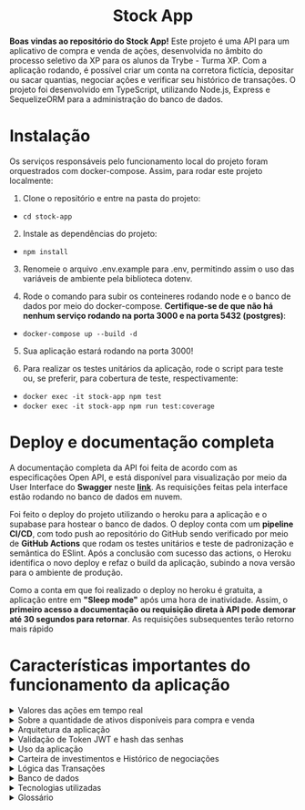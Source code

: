 <h1 align="center">
  Stock App
  <br>
</h1>

<b>Boas vindas ao repositório do Stock App!</b> Este projeto é uma API para um aplicativo de compra e venda de ações, desenvolvida no âmbito do processo seletivo da XP para os alunos da Trybe - Turma XP. Com a aplicação rodando, é possível criar um conta na corretora fictícia, depositar ou sacar quantias, negociar ações e verificar seu histórico de transações. O projeto foi desenvolvido em TypeScript, utilizando Node.js, Express e SequelizeORM para a administração do banco de dados.  

# Instalação

Os serviços responsáveis pelo funcionamento local do projeto foram orquestrados com docker-compose. Assim, para rodar este projeto localmente:

1. Clone o repositório e entre na pasta do projeto:
  - `cd stock-app`

2. Instale as dependências do projeto:

  - `npm install`

3. Renomeie o arquivo .env.example para .env, permitindo assim o uso das variáveis de ambiente pela biblioteca dotenv.

4. Rode o comando para subir os conteineres rodando node e o banco de dados por meio do docker-compose. <b>Certifique-se de que não há nenhum serviço rodando na porta 3000 e na porta 5432 (postgres)</b>:

  - `docker-compose up --build -d`

5. Sua aplicação estará rodando na porta 3000!


6. Para realizar os testes unitários da aplicação, rode o script para teste ou, se preferir, para cobertura de teste, respectivamente:

  - `docker exec -it stock-app npm test`
  - `docker exec -it stock-app npm run test:coverage`


# Deploy e documentação completa

A documentação completa da API foi feita de acordo com as especificações Open API, e está disponível para visualização por meio da User Interface do <b>Swagger</b> neste <b>[link](https://andrewerk-stock-app.herokuapp.com/docs/)</b>. As requisições feitas pela interface estão rodando no banco de dados em nuvem.

Foi feito o deploy do projeto utilizando o heroku para a aplicação e o supabase para hostear o banco de dados. O deploy conta com um <b>pipeline CI/CD</b>, com todo push ao repositório do GitHub sendo verificado por meio de <b>GitHub Actions</b> que rodam os testes unitários e teste de padronização e semântica do ESlint. Após a conclusão com sucesso das actions, o Heroku identifica o novo deploy e refaz o build da aplicação, subindo a nova versão para o ambiente de produção.

Como a conta em que foi realizado o deploy no heroku é gratuita, a aplicação entre em <b>"Sleep mode"</b> após uma hora de inatividade. Assim, o <b>primeiro acesso a documentação ou requisição direta à API pode demorar até 30 segundos para retornar</b>. As requisições subsequentes terão retorno mais rápido

# Características importantes do funcionamento da aplicação

<details>
  <summary>Valores das ações em tempo real</summary><br />

O sistema consome uma API externa, o [Finnhub](https://finnhub.io/), para obter os valores atualizados das ações. Assim, duas variáveis de ambiente são importantes para essa configuração. A variável API_TOKEN é um <b>token pessoal gratuíto</b>, feito apenas para o contexto desse projeto, e está sendo disponibilizada aqui para permitir o teste da aplicação. No entanto, <b>ressalta-se que disponibilizar esse tipo de informação em um repositório público não é uma boa prática e está sendo feito apenas por ser a única opção de manter o funcionamento apropriado da aplicação</b>.

A outra variável importante é a EXTERNAL_API. no arquivo de exemplo .env ela vai configurada como "true", o que significa que o sistema estará consumindo informações da API externa. Caso ocorra algum problema com a API externa, os endpoints do tipo GET para /stocks não irão retornar o currentValue da ação. Nesse caso, para ser possível testar a aplicação, <b>a variável EXTERNAL_API deverá ser trocada para "false"</b> e o projeto irá utilizar um arquivo de backup para manter o sistema em funcionamento. Nesse caso, as únicas ações que poderão ser pesquisadas ou compradas são as que constam no arquivo "/utils/mainStocks".
</details>

<details>
  <summary>Sobre a quantidade de ativos disponíveis para compra e venda</summary><br />

Como não foi disponibilizada um banco ou API específica para a realização deste projeto, foi feito um metodo simples de randomização da quantidade de ações disponíveis na corretora para a venda. Este método, disponível no arquivo /src/utils/randomQuantity.ts é chamado pela camada de serviços "StockService".

A randomização de quantidade de ativos de uma ação em específica é realizada <b>apenas uma vez depois do banco ser inicializado</b>, no momento em que esta ação é passada como parâmetro para o método getStock pela primeira vez (este método é chamado quando uma ação é pesquisada ou comprada). As próximas vezes em que este método  for chamado com a mesma ação, ele<b> não irá sobrescrever a quantidade de ativos gerada e inserida no banco de dados anteriormente</b>. Ou seja, uma vez que a aplicação é inicializada com o banco resetado e a ação da XP é pesquisada por meio do endpoint /stocks, se for gerado um número aleatório de 100 ativos da XP, essa será a quantidade que poderá ser negociada.
</details>

<details>
  <summary>Arquitetura da aplicação</summary><br />

A API foi construída utilizando a arquitetura <b>MSC - Model, Service e Controller</b>. 

A camada de <b>controller</b> é reponsável por receber a requisição dos routers, extrair as informações que vem com a requisição (parâmetros e corpo da requisição), chamar os métodos da camada de service com os parâmetros recebidos, e retornar a resposta aos routers.

A camada de <b>service</b> é resposável por solicitar as informações do banco de dados e pela validação e aplicação das regras de negócio. Por exemplo, um cliente não pode comprar uma ação se não tiver dinheiro em conta suficiente ou se a corretora não tiver ações disponíveis. Assim, a camada de service irá gerar uma exceção que será retornada na requisição com o motivo de ter sido gerada. A camada de service <b> também é responsável por solicitar informações para a API externa utilizada (arquivo stockApiService)</b>

Por fim, a camada de <b>Model</b> é responsável pela administração do banco de dados. Para este projeto, foi utilizado o Sequelize, ORM de Node.js para o gerenciamento de bancos de dados relacionais, como o Postgres e o SQL. A configuração deste projeto utiliza o postgres, que pode ser hosteado gratuitamente pelo [Supabase](https://supabase.com/) em nuvem.

Em cada camada existem arquivos responsáveis pelo "eixo" do sistema: users, login, conta(account), carteira de investimentos(investmentPortfoli0), histórico de transações(trade) e ações (stocks).

O Projeto também possui <b>middlewares</b>, que avaliam as requisições antes de chegar nos controladores. Os middlewares têm a função de:  validar o corpo das requisições com a biblioteca [Joi](https://joi.dev/api/) e gerar exceções, caso necessário; manipulação de erros e exceções, tanto geradas propositalmente quanto do sistema; validação do token enviado na requisição.


</details>

<details>
  <summary>Validação de Token JWT e hash das senhas</summary><br />

O projeto utiliza, para autorizar requisições, o <b>Token JWT</b>. A biblioteca permite que seja gerado um token, que envia em seu payload informações pré selecionadas. Nesse caso, o payload do corpo carrega o id da pessoa usuária e o email. Esse token é expirado 50 minutos após ser gerado, durante login ou quando um usuário é criado no sistema. <b>Todas as rotas, exceto a de login e criar usuário</b>, necessitam que seja enviado um token para ser autorizada e também para passar ao backend as informações de qual pessoa usuária está realizando a requisição. O token deve ser enviado nos headers, na chave "authorization", e na interface gráfica do Swagger ele pode ser inserido no cadeado verde que se encontra na parte superior - direita da página.

Além do token JWT, a senha cadastrada pela pessoa usuária passar por um <b>algorítmo de Hash</b> antes de ser armazenada no banco de dados. Esse algorítmo, proveniente da biblioteca <b>bcrypt</b>, é aplicado no UserModel e verificado quando a pessoa usuária faz login na camada de loginService.
</details>

<details>
  <summary>Uso da aplicação</summary><br />

Com o intuito de <b>melhorar a usabilidade do sistema e facilitar as requisições de um possível frontend</b> à aplicação, algumas alterações foram feitas na estrutura do corpo das requisições. 

O desafio solicitava inicialmente que fosse enviado no corpo das requisições do tipo post o código do usuário, na compra e venda de ações. <b>Ao invés de enviar essa informação pelo body da requisição, essa informação está sendo enviada no payload do toke</b>n. Assim, a informação é enviada criptografada e melhora o uso da aplicação.

Outra alteração foi a do <b>código do ativo</b>. Essa informação consta no sistema como <b>"symbol"</b>, e equivale o símbolo oficial da ação. Por exemplo, o símbolo de ações da Apple é "AAPL". Assim, as ações são identificadas no banco de dados e requisições por este símbolo, para facilitar a pesquisa da pessoa usuária com um termo padronizado mundialmente e não exclusivo do sistema. Como consequência, o <b>código do ativo solicitado inicilamente como um integer é uma string neste sistema</b>.

</details>

<details>
  <summary>Carteira de investimentos e Histórico de negociações</summary><br />


O funcionamento da carteira de investimentos dos usuários está baseada nos arquivos do tipo <b>InvestmentPortfolio</b>. Para cada ação que uma pessoa usuária tiver, independente do numero de ativos, haverá um "id". Por exemplo, na carteira de investimentos de uma pessoa usuária pode ter ações da Apple, com 50 ativos e "id" igual a 1, e ações da XP, com 50 ativos e "id" 2, enquanto outra pessoa usuária pode ter 40 ativos da Apple e o "id" igual a 3. Ou seja, este id identifica a combinação pessoa usuária com ação específica.<b> É importante não confundir esse "id" com o código do ativo mencionado na especificação do desafio</b>, uma vez que este é substituido pela variável "symbol". 

<b>Toda negociação de ativos fica registrada no banco de dados</b>, identificado por um id da transação. Este registro mantém a quantidade negociada, o valor da ação no momento da negociação, o tipo de negociação (compra ou venda), data, e o "portfolioId" (identificação da ação na carteira de investimentos da pessoa usuária).

</details>

<details>
  <summary>Lógica das Transações</summary><br />


Quando é solicitada a compra de uma ação, a seguinte sequência de ações ocorre:

1 - A função getStock do stockApiService é chamada para a consulta do valor atual da ação na API externa;

2 - É inicializada uma Transaction do sequelize: tudo que ocorrer no escopo dessa transação será desfeito caso alguma das funções chamadas lance alguma exceção;

3 - Dentro da transaction: tenta realizar uma operação de saque da conta. Se não houver a quantia suficiente, lançará uma exceção;

4 - Dentro da transaction: tenta retirar esses ativos da corretora. Se a corretora não possuir ativos suficiente, lançará uma exceção;

5 - Dentro da transaction: atualiza o numero de ativos ou cria um novo registro na carteira de investimentos;

6 - Se nenhum erro for lançado dentro da transaction, é feito o <b>"commit"</b> das alterações no banco de dados;

7 - Por fim, é registrada a movimentação na tabela de negociações (TradeModel)

</details>

<details>
  <summary>Banco de dados</summary><br />


O Diagrama Entidade Relacionamento na sequência ilustra a estrutura do banco de dados da aplicação.

<img src="./er-diagram.png" alt="Diagrama Entidade Relacionamento" width="800">

</details>

<details>
  <summary>Tecnologias utilizadas</summary><br />


As tecnologias utilizadas neste projeto foram:

- TypeScript;
- Express;
- Node.js;
- Sequelize e biblioteca auxiliar sequelize-typescript;
- Postgres;
- Docker e docker-compose;
- Joi (para validações);
- bcrypt para o hash da senha no banco de dados;
- JWT para o token de autorização das requisições;
- Mocha, Chai, Sinon, Supertest para os testes unitários;
- nyc para cobertura de testes;



</details>

<details>
  <summary>Glossário</summary><br />


Como o código esta escrito todo em inglês, segue um pequeno glossário para tornar o projeto mais acessível e facilitar a compreensão.

- Stock: Se refere a alguma ação, por exemplo, AAPL, XP, MSFT, etc;
- StockSymbol: Se refere ao símbolo oficial da ação;
- Asset: Se refere à ativos;
- StockQuantity ou quantity: se refere à quantidade de ativos;
- Trade: negociações
- InvestmentPortfolio ou apenas Portfolio - Carteira de investimentos
- Current Value: valor atual da ação (preço unitário)
</details>
